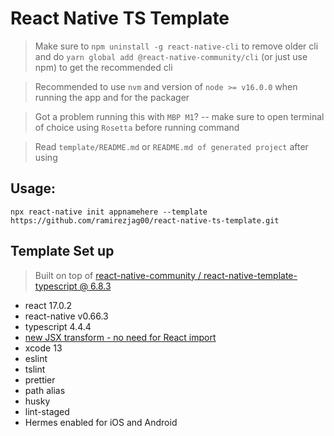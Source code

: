 # React Native TS Template

> Make sure to `npm uninstall -g react-native-cli` to remove older cli and do `yarn global add @react-native-community/cli` (or just use npm) to get the recommended cli

> Recommended to use `nvm` and version of `node >= v16.0.0` when running the app and for the packager

> Got a problem running this with `MBP M1`? -- make sure to open terminal of choice using `Rosetta` before running command

> Read `template/README.md` or `README.md of generated project` after using


## Usage:

```
npx react-native init appnamehere --template https://github.com/ramirezjag00/react-native-ts-template.git 
```

## Template Set up
> Built on top of [react-native-community / react-native-template-typescript @ 6.8.3](https://github.com/react-native-community/react-native-template-typescript)
- react 17.0.2
- react-native v0.66.3
- typescript 4.4.4
- [new JSX transform - no need for React import](https://reactjs.org/blog/2020/09/22/introducing-the-new-jsx-transform.html)
- xcode 13
- eslint
- tslint
- prettier
- path alias
- husky
- lint-staged
- Hermes enabled for iOS and Android

